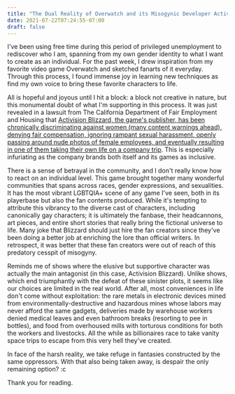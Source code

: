 ```yaml
---
title: "The Dual Reality of Overwatch and its Misogynic Developer Activision Blizzard"
date: 2021-07-22T07:24:55-07:00
draft: false
---
```


I've been using free time during this period of privileged unemployment to rediscover who I am, spanning from my own gender identity to what I want to create as an individual. For the past week, I drew inspiration from my favorite video game Overwatch and sketched fanarts of it everyday. Through this process, I found immense joy in learning new techniques as find my own voice to bring these favorite characters to life.

All is hopeful and joyous until I hit a block: a block not creative in nature, but this monumental doubt of what I'm supporting in this process. It was just revealed in a lawsuit from The California Department of Fair Employment and Housing that [Activision Blizzard, the game's publisher, has been chronically discriminating against women (many content warnings ahead), denying fair compensation, ignoring rampant sexual harassment, openly passing around nude photos of female employees, and eventually resulting in one of them taking their own life on a company trip](https://twitter.com/jasonschreier/status/1418003549133361156). This is especially infuriating as the company brands both itself and its games as inclusive.

<!--more-->

There is a sense of betrayal in the community, and I don't really know how to react on an individual level. This game brought together many wonderful communities that spans across races, gender expressions, and sexualities. It has the most vibrant LGBTQIA+ scene of any game I've seen, both in its playerbase but also the fan contents produced. While it's tempting to attribute this vibrancy to the diverse cast of characters, including canonically gay characters; it is ultimately the fanbase, their headcannons, art pieces, and entire short stories that really bring the fictional universe to life. Many joke that Blizzard should just hire the fan creators since they've been doing a better job at enriching the lore than official writers. In retrospect, it was better that these fan creators were out of reach of this predatory cesspit of misogyny.

Reminds me of shows where the elusive but supportive character was actually the main antagonist (in this case, Activision Blizzard). Unlike shows, which end triumphantly with the defeat of these sinister plots, it seems like our choices are limited in the real world. After all, most conveniences in life don't come without exploitation: the rare metals in electronic devices mined from environmentally-destructive and hazardous mines whose labors may never afford the same gadgets, deliveries made by warehouse workers denied medical leaves and even bathroom breaks (resorting to pee in bottles), and food from overhoused mills with torturous conditions for both the workers and livestocks. All the while as billionaires race to take vanity space trips to escape from this very hell they've created.

In face of the harsh reality, we take refuge in fantasies constructed by the same oppressors. With that also being taken away, is despair the only remaining option? :c

Thank you for reading.
